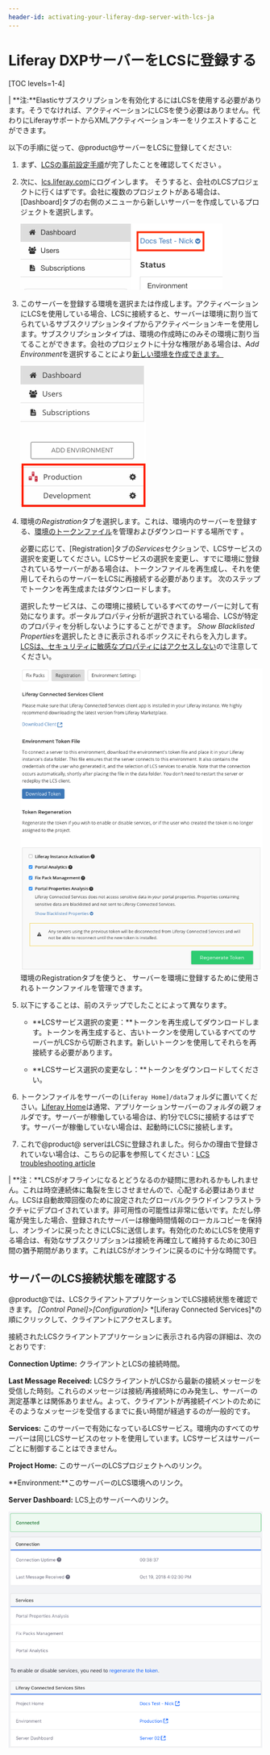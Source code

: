 ```yaml
---
header-id: activating-your-liferay-dxp-server-with-lcs-ja
---
```


# Liferay DXPサーバーをLCSに登録する

[TOC levels=1-4]

| **注:**Elasticサブスクリプションを有効化するにはLCSを使用する必要があります。そうでなければ、アクティベーションにLCSを使う必要はありません。代わりにLiferayサポートからXMLアクティベーションキーをリクエストすることができます。

以下の手順に従って、@product@サーバーをLCSに登録してください:

1. まず、[LCSの事前設定手順](/discover/deployment/-/knowledge_base/7-1/lcs-preconfiguration-ja)が完了したことを確認してください 。



2. 次に、[lcs.liferay.com](https://lcs.liferay.com)にログインします。
そうすると、会社のLCSプロジェクトに行くはずです。会社に複数のプロジェクトがある場合は、[Dashboard]タブの右側のメニューから新しいサーバーを作成しているプロジェクトを選択します。

   ![図1: この図で赤く囲まれているメニューからLCSプロジェクトを選択する。](../../images-dxp/lcs-select-project.png)

3. このサーバーを登録する環境を選択または作成します。アクティベーションにLCSを使用している場合、LCSに接続すると、サーバーは環境に割り当てられているサブスクリプションタイプからアクティベーションキーを使用します。サブスクリプションタイプは、環境の作成時にのみその環境に割り当てることができます。会社のプロジェクトに十分な権限がある場合は、*Add Environment*を選択することにより[新しい環境を作成できます。](/discover/deployment/-/knowledge_base/7-1/managing-lcs-environments-ja#creating-environments)

   ![図2: サーバーをLCS環境に登録する必要がある。この図で赤く囲まれているものが環境を示す。](../../images-dxp/lcs-registration-select-environment.png)

4. 環境の*Registration*タブを選択します。これは、環境内のサーバーを登録する、[環境のトークンファイル](/discover/deployment/-/knowledge_base/7-1/understanding-environment-tokens-ja)を管理およびダウンロードする場所です 。



   必要に応じて、[Registration]タブの*Services*セクションで、LCSサービスの選択を変更してください。LCSサービスの選択を変更し、すでに環境に登録されているサーバーがある場合は、トークンファイルを再生成し、それを使用してそれらのサーバーをLCSに再接続する必要があります。
次のステップでトークンを再生成またはダウンロードします。



   選択したサービスは、この環境に接続しているすべてのサーバーに対して有効になります。ポータルプロパティ分析が選択されている場合、LCSが特定のプロパティを分析しないようにすることができます。 *Show Blacklisted Properties*を選択したときに表示されるボックスにそれらを入力します。[LCSは、セキュリティに敏感なプロパティにはアクセスしない](/discover/deployment/-/knowledge_base/7-1/what-lcs-stores-about-your-liferay-dxp-servers-ja)ので注意してください。

   ![図3:](../../images-dxp/lcs-registration.png)環境のRegistrationタブを使うと、 サーバーを環境に登録するために使用されるトークンファイルを管理できます。

5. 以下にすることは、前のステップでしたことによって異なります。


   - **LCSサービス選択の変更：**トークンを再生成してダウンロードします。トークンを再生成すると、古いトークンを使用しているすべてのサーバーがLCSから切断されます。新しいトークンを使用してそれらを再接続する必要があります。

   - **LCSサービス選択の変更なし：**トークンをダウンロードしてください。


6. トークンファイルをサーバーの`[Liferay Home]/data`フォルダに置いてください。[Liferay Home](/discover/deployment/-/knowledge_base/7-1/installing-liferay-ja#liferay-home)は通常、アプリケーションサーバーのフォルダの親フォルダです。サーバーが稼働している場合は、約1分でLCSに接続するはずです。サーバーが稼働していない場合は、起動時にLCSに接続します。



7.  これで@product@ serverはLCSに登録されました。何らかの理由で登録されていない場合は、こちらの記事を参照してください：[LCS troubleshooting article](/discover/deployment/-/knowledge_base/7-1/troubleshooting-your-lcs-connection-ja)



| **注：**LCSがオフラインになるとどうなるのか疑問に思われるかもしれません。これは時空連続体に亀裂を生じさせませんので、心配する必要はありません。LCSは自動故障回復のために設定されたグローバルクラウドインフラストラクチャにデプロイされています。非可用性の可能性は非常に低いです。ただし停電が発生した場合、登録されたサーバーは稼働時間情報のローカルコピーを保持し、オンラインに戻ったときにLCSに送信します。有効化のためにLCSを使用する場合は、有効なサブスクリプションは接続を再確立して維持するために30日間の猶予期間があります。これはLCSがオンラインに戻るのに十分な時間です。

## サーバーのLCS接続状態を確認する

@product@では、LCSクライアントアプリケーションでLCS接続状態を確認できます。
 *[Control Panel]*>*[Configuration]*>
*[Liferay Connected Services]*の順にクリックして、クライアントにアクセスします。



接続されたLCSクライアントアプリケーションに表示される内容の詳細は、次のとおりです:



**Connection Uptime:** クライアントとLCSの接続時間。



**Last Message Received:** LCSクライアントがLCSから最新の接続メッセージを受信した時刻。これらのメッセージは接続/再接続時にのみ発生し、サーバーの測定基準とは関係ありません。よって、クライアントが再接続イベントのためにそのようなメッセージを受信するまでに長い時間が経過するのが一般的です。



**Services:** このサーバーで有効になっているLCSサービス。環境内のすべてのサーバーは同じLCSサービスのセットを使用しています。LCSサービスはサーバーごとに制御することはできません。



**Project Home:** このサーバーのLCSプロジェクトへのリンク。



**Environment:**このサーバーのLCS環境へのリンク。



**Server Dashboard:** LCS上のサーバーへのリンク。

![図4: サーバーがLCSに接続されている](../../images-dxp/lcs-server-connected.png)
